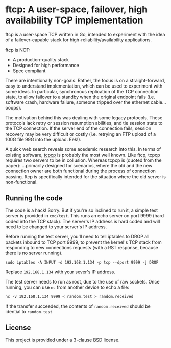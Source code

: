 # ftcp: A user-space, failover, high availability TCP implementation

ftcp is a user-space TCP written in Go, intended to experiment with the idea of
a failover-capable stack for high-reliability/availability applications.

ftcp is NOT:
- A production-quality stack
- Designed for high performance
- Spec compliant

There are intentionally non-goals. Rather, the focus is on a straight-forward,
easy to understand implementation, which can be used to experiment with some
ideas. In particular, synchronous replication of the TCP connection state, to
allow failover to a standby when the original endpoint fails (i.e. software
crash, hardware failure, someone tripped over the ethernet cable... ooops).

The motivation behind this was dealing with some legacy protocols. These
protocols lack retry or session resumption abilities, and tie session state to
the TCP connection. If the server end of the connection fails, session recovery
may be very difficult or costly (i.e. retrying an FTP upload of a 100G file 99G
into the upload. Eek!).

A quick web search reveals some acedemic research into this. In terms of
existing software,
[tcpcp](https://www.kernel.org/doc/ols/2004/ols2004v1-pages-9-22.pdf) is
probably the most well known. Like ftcp, tcpcp requires two servers to be
in collusion. Whereas tcpcp is (quoted from the paper):
  ...primarily designed for scenarios, where the old and the new connection
  owner are both functional during the process of connection passing.
ftcp is specifically intended for the situation where the old server is
non-functional.

## Running the code

The code is a hack! Sorry. But if you're so inclined to run it, a simple test
server is provided in `cmd/test`. This runs an echo server on port 9999 (hard
coded into the TCP stack). The server's IP address is hard coded and will need
to be changed to your server's IP address.

Before running the test server, you'll need to tell iptables to DROP all
packets inbound to TCP port 9999, to prevent the kernel's TCP stack from
responding to new connections requests (with a RST response, because there is
no server running).
```
sudo iptables -A INPUT -d 192.168.1.134 -p tcp --dport 9999 -j DROP
```
Replace `192.168.1.134` with your sever's IP address.

The test server needs to run as root, due to the use of raw sockets. Once running,
you can use `nc` from another device to echo a file:
```
nc -v 192.168.1.134 9999 < random.test > random.received
```
If the transfer succeeded, the contents of `random.received` should be idential
to `random.test`

## License

This project is provided under a 3-clause BSD license.
